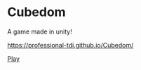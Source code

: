# Cubedom
A game made in unity!


https://professional-tdi.github.io/Cubedom/

[Play](https://professional-tdi.github.io/Cubedom/)
